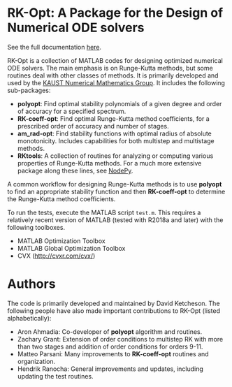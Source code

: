 
# RK-Opt: A Package for the Design of Numerical ODE solvers

See the full documentation [here](https://rk-opt.readthedocs.io/en/latest/).

RK-Opt is a collection of MATLAB codes for designing optimized numerical ODE solvers.
The main emphasis is on Runge-Kutta methods, but some routines deal with other classes of methods.
It is primarily developed and used by the
[KAUST Numerical Mathematics Group](http://numerics.kaust.edu.sa).
It includes the following sub-packages:

 - **polyopt**: Find optimal stability polynomials of a given degree and order of
   accuracy for a specified spectrum.
 - **RK-coeff-opt**: Find optimal Runge-Kutta method coefficients, for a prescribed
   order of accuracy and number of stages.
 - **am_rad-opt**: Find stability functions with optimal radius of absolute monotonicity.
   Includes capabilities for both multistep and multistage methods.
 - **RKtools**: A collection of routines for analyzing or computing various
   properties of Runge-Kutta methods.  For a much more extensive package along these
   lines, see [NodePy](http://nodepy.readthedocs.io/en/latest/).

A common workflow for designing Runge-Kutta methods is to use **polyopt** to find an
appropriate stability function and then **RK-coeff-opt** to determine the Runge-Kutta
method coefficients.

To run the tests, execute the MATLAB script `test.m`. This requires a relatively recent
version of MATLAB (tested with R2018a and later) with the following toolboxes.
 - MATLAB Optimization Toolbox
 - MATLAB Global Optimization Toolbox
 - CVX (http://cvxr.com/cvx/)


# Authors
The code is primarily developed and maintained by David Ketcheson.
The following people have also made important contributions to RK-Opt (listed alphabetically):

 - Aron Ahmadia: Co-developer of **polyopt** algorithm and routines.
 - Zachary Grant: Extension of order conditions to multistep RK with more than two stages and
    addition of order conditions for orders 9-11.
 - Matteo Parsani: Many improvements to **RK-coeff-opt** routines and organization.
 - Hendrik Ranocha: General improvements and updates, including updating the test routines.
